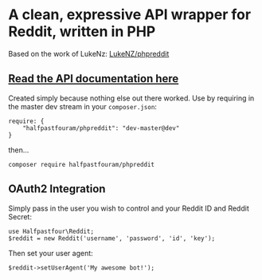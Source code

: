 # A clean, expressive API wrapper for Reddit, written in PHP

Based on the work of LukeNz: [LukeNZ/phpreddit](https://github.com/LukeNZ/phpreddit)

[Read the API documentation here](https://halfpastfouram.github.io/phpreddit/)
-

Created simply because nothing else out there worked. Use by requiring in the master dev stream in your `composer.json`:

    require: {
    	"halfpastfouram/phpreddit": "dev-master@dev"
    }

then...

    composer require halfpastfouram/phpreddit


## OAuth2 Integration

Simply pass in the user you wish to control and your Reddit ID and Reddit Secret:

    use Halfpastfour\Reddit;
    $reddit = new Reddit('username', 'password', 'id', 'key');

Then set your user agent:

    $reddit->setUserAgent('My awesome bot!');
